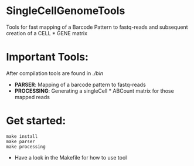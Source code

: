 # SingleCellGenomeTools
Tools for fast mapping of a Barcode Pattern to fastq-reads and subsequent creation of a CELL * GENE matrix

# Important Tools:
After compilation tools are found in *./bin*

  - **PARSER**: Mapping of a barcode pattern to fastq-reads
  - **PROCESSING**: Generating a singleCell * ABCount matrix for those mapped reads
  
# Get started:

  `make install`  
  `make parser`  
  `make processing`  
 - Have a look in the Makefile for how to use tool
